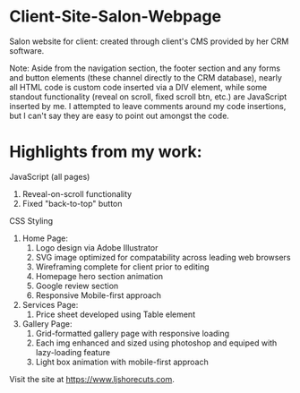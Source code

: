 # Client-Site-Salon-Webpage
Salon website for client: created through client's CMS provided by her CRM software.

Note: Aside from the navigation section, the footer section and any forms and button elements (these channel directly to the CRM database), nearly all HTML code  is custom code inserted via a DIV element, while some standout functionality (reveal on scroll, fixed scroll btn, etc.) are JavaScript inserted by me. I attempted to leave comments around my code insertions, but I can't say they are easy to point out amongst the code.

# Highlights from my work:
JavaScript (all pages)
1.  Reveal-on-scroll functionality
1.  Fixed "back-to-top" button

CSS Styling
1.  Home Page:
    1. Logo design via Adobe Illustrator
    1. SVG image optimized for compatability across leading web browsers
    1. Wireframing complete for client prior to editing
    1. Homepage hero section animation
    1. Google review section
    1. Responsive Mobile-first approach
1.  Services Page:
    1. Price sheet developed using Table element
1.  Gallery Page:
    1. Grid-formatted gallery page with responsive loading
    1. Each img enhanced and sized using photoshop and equiped with lazy-loading feature
    1. Light box animation with mobile-first approach

Visit the site at <https://www.ljshorecuts.com>.
